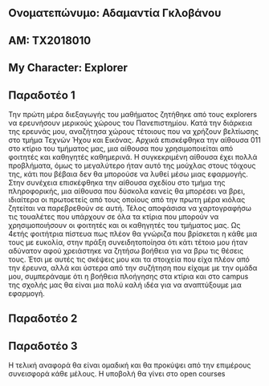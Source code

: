 ## Ονοματεπώνυμο: Αδαμαντία Γκλοβάνου
## ΑΜ: ΤΧ2018010
## My Character: Explorer 

## Παραδοτέο 1
 Την πρώτη μέρα διεξαγωγής του μαθήματος ζητήθηκε από τους explorers να ερευνήσουν μερικούς χώρους του Πανεπιστημίου. Κατά την διάρκεια της ερευνάς μου, αναζήτησα χώρους τέτοιους που να χρήζουν βελτίωσης στο τμήμα Τεχνών Ήχου και Εικόνας.
 Αρχικά επισκέφθηκα την αίθουσα 011 στο κτίριο του τμήματος μας, μια αίθουσα που χρησιμοποιείται από φοιτητές και καθηγητές καθημερινά. Η συγκεκριμένη αίθουσα έχει πολλά προβλήματα, όμως το μεγαλύτερο ήταν αυτό της μούχλας στους τόιχους της, κάτι που βέβαια δεν θα μπορούσε να λυθεί μέσω μιας εφαρμογής. 
 Στην συνέχεια επισκέφθηκα την αίθουσα σχεδίου στο τμήμα της πληροφορικής, μια αίθουσα που δύσκολα κανείς θα μπορέσει να βρει, ιδιαίτερα οι πρωτοετείς από τους οποίους από την πρωτη μέρα κιόλας ζητείται να παρεβρεθούν σε αυτή. 
 Τέλος αποφάσισα να χαρτογραφήσω τις τουαλέτες που υπάρχουν σε όλα τα κτίρια που μπορούν να χρησιμοποιήσουν οι φοιτητές και οι καθηγητές του τμήματος μας. Ως 4ετής φοιτήτρια πίστευα πως πλέον θα γνώριζα που βρίσκεται η κάθε μια τους με ευκολία, στην πράξη συνειδητοποίησα ότι κάτι τέτοιο μου ήταν αδύνατον αφού χρειάστηκε να ζητήσω βοήθεια για να βρω τις θέσεις τους. 
 Έτσι με αυτές τις σκέψεις μου και τα στοιχεία που είχα πλέον από την έρευνα, αλλά και ύστερα από την συζήτηση που είχαμε με την ομάδα μου, συμπεράναμε ότι η βοήθεια πλοήγησης στα κτίρια και στο campus της σχολής μας θα είναι μια πολύ καλή ιδέα για να αναπτύξουμε μια εφαρμογή. 


## Παραδοτέο 2


## Παραδοτέο 3


Η τελική αναφορά θα είναι ομαδική και θα προκύψει από την επιμέρους συνεισφορά κάθε μέλους. Η υποβολή θα γίνει στο open courses
